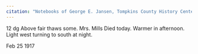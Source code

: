 ```yaml
---
citation: "Notebooks of George E. Jansen, Tompkins County History Center, Ithaca NY."
---
```

12 dg Above fair thaws some. Mrs. Mills Died today. Warmer in afternoon. Light west turning to south at night. 

Feb 25 1917
